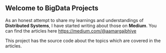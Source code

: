 ## Welcome to BigData Projects
As an honest attempt to share my learnings and understandings of **Distributed Systems**, I have started writing about those on **Medium**. 
You can find the articles here https://medium.com/@aamargajbhiye

This project has the source code about the topics which are covered in the articles.
